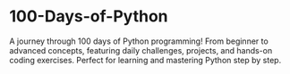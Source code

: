 # 100-Days-of-Python
A journey through 100 days of Python programming! From beginner to advanced concepts, featuring daily challenges, projects, and hands-on coding exercises. Perfect for learning and mastering Python step by step.
